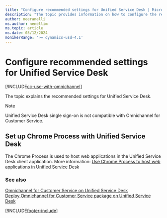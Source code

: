 ```yaml
---
title: "Configure recommended settings for Unified Service Desk | MicrosoftDocs"
description: "The topic provides information on how to configure the recommended settings for Unified Service Desk."
author: neeranelli
ms.author: nenellim
ms.topic: article
ms.date: 03/12/2024
monikerRange: '>= dynamics-usd-4.1'
---
```


# Configure recommended settings for Unified Service Desk

[!INCLUDE[cc-use-with-omnichannel](../../includes/cc-use-with-omnichannel.md)]

The topic explains the recommended settings for Unified Service Desk.

> [!Note]
> Unified Service Desk single sign-on is not compatible with Omnichannel for Customer Service.

## Set up Chrome Process with Unified Service Desk

The Chrome Process is used to host web applications in the Unified Service Desk client application. More information: [Use Chrome Process to host web applications in Unified Service Desk](../chrome-process.md)

### See also

[Omnichannel for Customer Service on Unified Service Desk](omnichannel-customer-service-unified-service-desk.md)  
[Deploy Omnichannel for Customer Service package on Unified Service Desk](omnichannel-customer-service-package.md)  


[!INCLUDE[footer-include](../../includes/footer-banner.md)]
